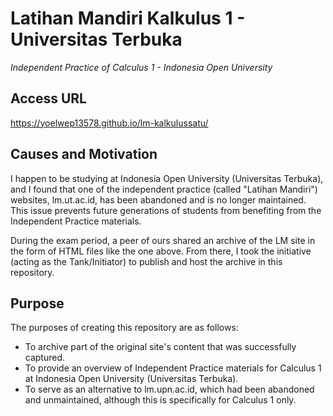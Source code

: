 # Latihan Mandiri Kalkulus 1 - Universitas Terbuka
_Independent Practice of Calculus 1 - Indonesia Open University_

## Access URL
https://yoelwep13578.github.io/lm-kalkulussatu/

## Causes and Motivation

I happen to be studying at Indonesia Open University (Universitas Terbuka), and I found that one of the independent practice (called "Latihan Mandiri") websites, lm.ut.ac.id, has been abandoned and is no longer maintained. This issue prevents future generations of students from benefiting from the Independent Practice materials.

During the exam period, a peer of ours shared an archive of the LM site in the form of HTML files like the one above. From there, I took the initiative (acting as the Tank/Initiator) to publish and host the archive in this repository.

## Purpose

The purposes of creating this repository are as follows:
- To archive part of the original site's content that was successfully captured.
- To provide an overview of Independent Practice materials for Calculus 1 at Indonesia Open University (Universitas Terbuka).
- To serve as an alternative to lm.upn.ac.id, which had been abandoned and unmaintained, although this is specifically for Calculus 1 only.
